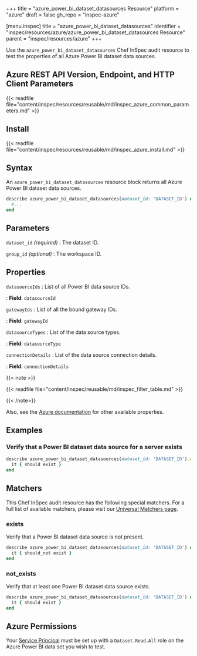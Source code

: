 +++
title = "azure_power_bi_dataset_datasources Resource"
platform = "azure"
draft = false
gh_repo = "inspec-azure"

[menu.inspec]
title = "azure_power_bi_dataset_datasources"
identifier = "inspec/resources/azure/azure_power_bi_dataset_datasources Resource"
parent = "inspec/resources/azure"
+++

Use the `azure_power_bi_dataset_datasources` Chef InSpec audit resource to test the properties of all Azure Power BI dataset data sources.

## Azure REST API Version, Endpoint, and HTTP Client Parameters

{{< readfile file="content/inspec/resources/reusable/md/inspec_azure_common_parameters.md" >}}

## Install

{{< readfile file="content/inspec/resources/reusable/md/inspec_azure_install.md" >}}

## Syntax

An `azure_power_bi_dataset_datasources` resource block returns all Azure Power BI dataset data sources.

```ruby
describe azure_power_bi_dataset_datasources(dataset_id: 'DATASET_ID') do
  #...
end
```

## Parameters

`dataset_id` _(required)_
: The dataset ID.

`group_id` _(optional)_
: The workspace ID.

## Properties

`datasourceIds`
: List of all Power BI data source IDs.

: **Field**: `datasourceId`

`gatewayIds`
: List of all the bound gateway IDs.

: **Field**: `gatewayId`

`datasourceTypes`
: List of the data source types.

: **Field**: `datasourceType`

`connectionDetails`
: List of the data source connection details.

: **Field**: `connectionDetails`

{{< note >}}

{{< readfile file="content/inspec/reusable/md/inspec_filter_table.md" >}}

{{< /note>}}

Also, see the [Azure documentation](https://docs.microsoft.com/en-us/rest/api/power-bi/datasets/get-datasources) for other available properties.

## Examples

### Verify that a Power BI dataset data source for a server exists

```ruby
describe azure_power_bi_dataset_datasources(dataset_id: 'DATASET_ID').where{ connectionDetails[:server] == 'CONNECTION_SERVER' } do
  it { should exist }
end
```

## Matchers

This Chef InSpec audit resource has the following special matchers. For a full list of available matchers, please visit our [Universal Matchers page](https://www.inspec.io/docs/reference/matchers/).

### exists

Verify that a Power BI dataset data source is not present.

```ruby
describe azure_power_bi_dataset_datasources(dataset_id: 'DATASET_ID') do
  it { should_not exist }
end
```

### not_exists

Verify that at least one Power BI dataset data source exists.

``` ruby
describe azure_power_bi_dataset_datasources(dataset_id: 'DATASET_ID') do
  it { should exist }
end
```

## Azure Permissions

Your [Service Principal](https://docs.microsoft.com/en-us/azure/azure-resource-manager/resource-group-create-service-principal-portal) must be set up with a `Dataset.Read.All` role on the Azure Power BI data set you wish to test.
